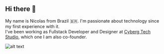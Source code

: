 ## Hi there 👋

My name is Nicolas from Brazil 🇧🇷. I'm passionate about technology since my first experience with it.<br/>
I've been working as Fullstack Developer and Designer at [Cyberg Tech Studio](https://www.cyberg.tech), which one I am also co-founder.

![alt text](https://capinaremos.com/wp-content/uploads/sites/2/2018/05/funny-gif-Bart-Simpson-class-technology.gif)
